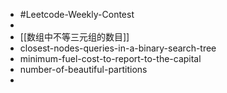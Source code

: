 - #Leetcode-Weekly-Contest
-
- [[数组中不等三元组的数目]]
- closest-nodes-queries-in-a-binary-search-tree
- minimum-fuel-cost-to-report-to-the-capital
- number-of-beautiful-partitions
-